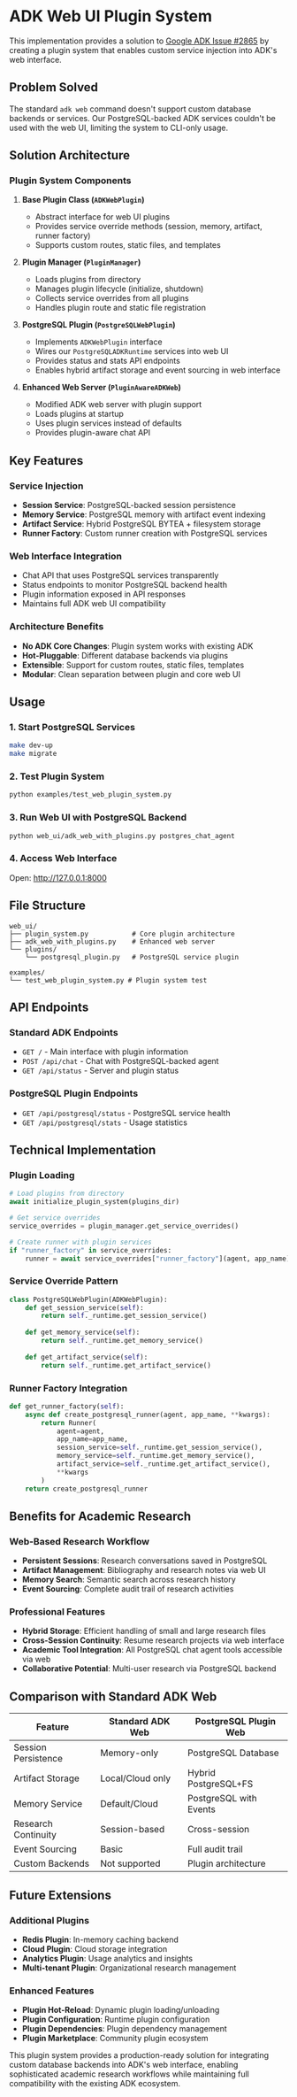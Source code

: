 # ADK Web UI Plugin System

This implementation provides a solution to [Google ADK Issue #2865](https://github.com/google/adk-python/issues/2865) by creating a plugin system that enables custom service injection into ADK's web interface.

## Problem Solved

The standard `adk web` command doesn't support custom database backends or services. Our PostgreSQL-backed ADK services couldn't be used with the web UI, limiting the system to CLI-only usage.

## Solution Architecture

### Plugin System Components

1. **Base Plugin Class (`ADKWebPlugin`)**
   - Abstract interface for web UI plugins
   - Provides service override methods (session, memory, artifact, runner factory)
   - Supports custom routes, static files, and templates

2. **Plugin Manager (`PluginManager`)**
   - Loads plugins from directory
   - Manages plugin lifecycle (initialize, shutdown)
   - Collects service overrides from all plugins
   - Handles plugin route and static file registration

3. **PostgreSQL Plugin (`PostgreSQLWebPlugin`)**
   - Implements `ADKWebPlugin` interface
   - Wires our `PostgreSQLADKRuntime` services into web UI
   - Provides status and stats API endpoints
   - Enables hybrid artifact storage and event sourcing in web interface

4. **Enhanced Web Server (`PluginAwareADKWeb`)**
   - Modified ADK web server with plugin support
   - Loads plugins at startup
   - Uses plugin services instead of defaults
   - Provides plugin-aware chat API

## Key Features

### Service Injection
- **Session Service**: PostgreSQL-backed session persistence
- **Memory Service**: PostgreSQL memory with artifact event indexing
- **Artifact Service**: Hybrid PostgreSQL BYTEA + filesystem storage
- **Runner Factory**: Custom runner creation with PostgreSQL services

### Web Interface Integration
- Chat API that uses PostgreSQL services transparently
- Status endpoints to monitor PostgreSQL backend health
- Plugin information exposed in API responses
- Maintains full ADK web UI compatibility

### Architecture Benefits
- **No ADK Core Changes**: Plugin system works with existing ADK
- **Hot-Pluggable**: Different database backends via plugins
- **Extensible**: Support for custom routes, static files, templates
- **Modular**: Clean separation between plugin and core web UI

## Usage

### 1. Start PostgreSQL Services
```bash
make dev-up
make migrate
```

### 2. Test Plugin System
```bash
python examples/test_web_plugin_system.py
```

### 3. Run Web UI with PostgreSQL Backend
```bash
python web_ui/adk_web_with_plugins.py postgres_chat_agent
```

### 4. Access Web Interface
Open: http://127.0.0.1:8000

## File Structure

```
web_ui/
├── plugin_system.py           # Core plugin architecture
├── adk_web_with_plugins.py    # Enhanced web server
└── plugins/
    └── postgresql_plugin.py   # PostgreSQL service plugin

examples/
└── test_web_plugin_system.py # Plugin system test
```

## API Endpoints

### Standard ADK Endpoints
- `GET /` - Main interface with plugin information
- `POST /api/chat` - Chat with PostgreSQL-backed agent
- `GET /api/status` - Server and plugin status

### PostgreSQL Plugin Endpoints
- `GET /api/postgresql/status` - PostgreSQL service health
- `GET /api/postgresql/stats` - Usage statistics

## Technical Implementation

### Plugin Loading
```python
# Load plugins from directory
await initialize_plugin_system(plugins_dir)

# Get service overrides
service_overrides = plugin_manager.get_service_overrides()

# Create runner with plugin services
if "runner_factory" in service_overrides:
    runner = await service_overrides["runner_factory"](agent, app_name)
```

### Service Override Pattern
```python
class PostgreSQLWebPlugin(ADKWebPlugin):
    def get_session_service(self):
        return self._runtime.get_session_service()
    
    def get_memory_service(self):
        return self._runtime.get_memory_service()
    
    def get_artifact_service(self):
        return self._runtime.get_artifact_service()
```

### Runner Factory Integration
```python
def get_runner_factory(self):
    async def create_postgresql_runner(agent, app_name, **kwargs):
        return Runner(
            agent=agent,
            app_name=app_name,
            session_service=self._runtime.get_session_service(),
            memory_service=self._runtime.get_memory_service(),
            artifact_service=self._runtime.get_artifact_service(),
            **kwargs
        )
    return create_postgresql_runner
```

## Benefits for Academic Research

### Web-Based Research Workflow
- **Persistent Sessions**: Research conversations saved in PostgreSQL
- **Artifact Management**: Bibliography and research notes via web UI
- **Memory Search**: Semantic search across research history
- **Event Sourcing**: Complete audit trail of research activities

### Professional Features
- **Hybrid Storage**: Efficient handling of small and large research files
- **Cross-Session Continuity**: Resume research projects via web interface
- **Academic Tool Integration**: All PostgreSQL chat agent tools accessible via web
- **Collaborative Potential**: Multi-user research via PostgreSQL backend

## Comparison with Standard ADK Web

| Feature | Standard ADK Web | PostgreSQL Plugin Web |
|---------|-----------------|----------------------|
| Session Persistence | Memory-only | PostgreSQL Database |
| Artifact Storage | Local/Cloud only | Hybrid PostgreSQL+FS |
| Memory Service | Default/Cloud | PostgreSQL with Events |
| Research Continuity | Session-based | Cross-session |
| Event Sourcing | Basic | Full audit trail |
| Custom Backends | Not supported | Plugin architecture |

## Future Extensions

### Additional Plugins
- **Redis Plugin**: In-memory caching backend
- **Cloud Plugin**: Cloud storage integration
- **Analytics Plugin**: Usage analytics and insights
- **Multi-tenant Plugin**: Organizational research management

### Enhanced Features
- **Plugin Hot-Reload**: Dynamic plugin loading/unloading
- **Plugin Configuration**: Runtime plugin configuration
- **Plugin Dependencies**: Plugin dependency management
- **Plugin Marketplace**: Community plugin ecosystem

This plugin system provides a production-ready solution for integrating custom database backends into ADK's web interface, enabling sophisticated academic research workflows while maintaining full compatibility with the existing ADK ecosystem.